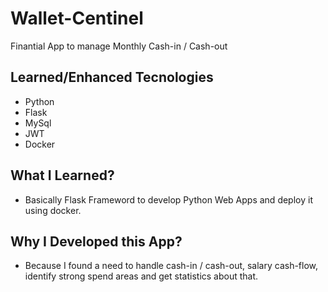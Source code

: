 # Wallet-Centinel
Finantial App to manage Monthly Cash-in / Cash-out

## Learned/Enhanced Tecnologies
* Python
* Flask
* MySql
* JWT
* Docker

## What I Learned? 

* Basically Flask Frameword to develop Python Web Apps and deploy it using docker.

## Why I Developed this App?
* Because I found a need to handle cash-in / cash-out, salary cash-flow, identify strong spend areas and get statistics about that.
